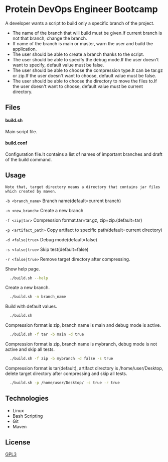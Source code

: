 
# Protein DevOps Engineer Bootcamp

A developer wants a script to build only a specific branch of the project.

- The name of the branch that will build must be given.If current branch is not that branch, change the branch.
- If name of the branch is main or master, warn the user and build the application.
- The user should be able to create a branch thanks to the script.
- The user should be able to specify the debug mode.If the user doesn't want to specify, default value must be false.
- The user should be able to choose the compression type.It can be tar.gz or zip.If the user doesn't want to choose, default value must be false.
- The user should be able to choose the directory to move the files to.If the user doesn't want to choose, default value must be current directory.


## Files

#### build.sh
Main script file.

#### build.conf
Configuration file.It contains a list of names of important branches and draft of the build command.

## Usage

`Note that, target directory means a directory that contains jar files which created by maven.`


 `-b <branch_name>`    Branch name(default=current branch)

 `-n <new_branch>`     Create a new branch

 `-f <zip|tar>`        Compression format.tar=tar.gz, zip=zip.(default=tar)
 
 `-p <artifact_path>`  Copy artifact to specific path(default=current directory)

 `-d <false|true>`     Debug mode(default=false)

 `-s <false|true>`     Skip test(default=false)

 `-r <false|true>`     Remove target directory after compressing.

 
Show help page.

```bash
  ./build.sh --help
```

Create a new branch.

```bash
  ./build.sh -n branch_name
```

Build with default values.

```bash
  ./build.sh
```

Compression format is zip, branch name is main and debug mode is active.

```bash
  ./build.sh -f tar -b main -d true
```

Compression format is zip, branch name is mybranch, debug mode is not active and skip all tests.

```bash
  ./build.sh -f zip -b mybranch -d false -s true 
```

Compression format is tar(default), artifact directory is /home/user/Desktop, delete target directory after compressing and skip all tests.

```bash
  ./build.sh -p /home/user/Desktop/ -s true -r true 
```


## Technologies

- Linux
- Bash Scripting
- Git
- Maven


## License

[GPL3](https://www.gnu.org/licenses/gpl-3.0.html)

